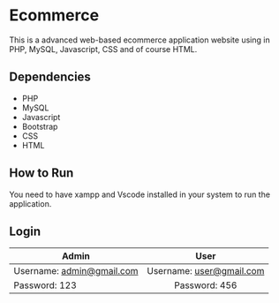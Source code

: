 # Ecommerce
This is a advanced web-based ecommerce application website using in PHP, MySQL, Javascript, CSS and of course HTML. 

## Dependencies

* PHP
* MySQL
* Javascript
* Bootstrap
* CSS
* HTML

## How to Run

You need to have xampp and Vscode installed in your system to run the application.

## Login 

| Admin    | User          | 
| -------------  |:-------------:|
| Username: admin@gmail.com | Username: user@gmail.com |
| Password: 123 | Password: 456   |
